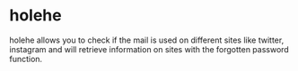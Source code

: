 # holehe
holehe allows you to check if the mail is used on different sites like twitter, instagram and will retrieve information on sites with the forgotten password function.

